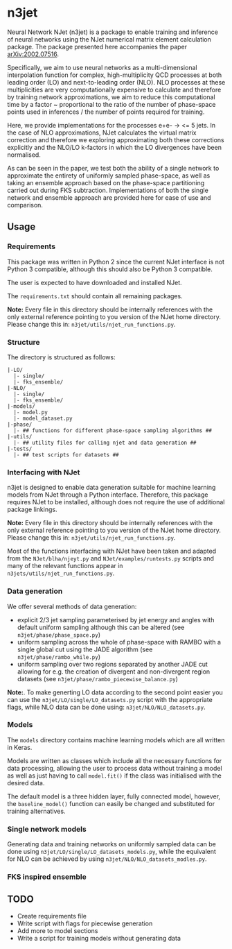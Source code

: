 # n3jet

Neural Network NJet (n3jet) is a package to enable training and
inference of neural networks using the NJet numerical matrix element
calculation package. The package presented here accompanies the paper [arXiv:2002.07516](https://arxiv.org/abs/2002.07516).

Specifically, we aim to use neural networks as a multi-dimensional
interpolation function for complex, high-multiplicity QCD processes at
both leading order (LO) and next-to-leading order (NLO). NLO processes
at these multiplicities are very computationally expensive to
calculate and therefore by training network approximations, we aim to
reduce this computational time by a factor ~ proportional to the ratio
of the number of phase-space points used in inferences / the number of
points required for training.

Here, we provide implementations for the processes e+e- -> <= 5
jets. In the case of NLO approximations, NJet calculates the virtual
matrix correction and therefore we exploring approximating both these
corrections explicitly and the NLO/LO k-factors in which the LO
divergences have been normalised. 

As can be seen in the paper, we test both the ability of a single
network to approximate the entirety of uniformly sampled phase-space,
as well as taking an ensemble approach based on the phase-space
partitioning carried out during FKS subtraction. Implementations of
both the single network and ensemble approach are provided here for
ease of use and comparison.

## Usage

### Requirements

This package was written in Python 2 since the current NJet interface
is not Python 3 compatible, although this should also be Python 3
compatible.

The user is expected to have downloaded and installed NJet.

The `requirements.txt` should contain all remaining packages.

**Note:** Every file in this directory should be internally references
  with the only external reference pointing to you version of the NJet
  home directory. Please change this in:
  `n3jet/utils/njet_run_functions.py`.

### Structure

The directory is structured as follows:
```
|-LO/
  |- single/
  |- fks_ensemble/
|-NLO/
  |- single/
  |- fks_ensemble/
|-models/
  |- model.py
  |- model_dataset.py
|-phase/
  |- ## functions for different phase-space sampling algorithms ##
|-utils/
  |- ## utility files for calling njet and data generation ##
|-tests/
  |- ## test scripts for datasets ##
```

### Interfacing with NJet

n3jet is designed to enable data generation suitable for machine
learning models from NJet through a Python interface. Therefore, this
package requires NJet to be installed, although does not require the
use of additional package linkings.

**Note:** Every file in this directory should be internally references
  with the only external reference pointing to you version of the NJet
  home directory. Please change this in:
  `n3jet/utils/njet_run_functions.py`.

Most of the functions interfacing with NJet have been taken and
adapted from the `NJet/blha/njeyt.py` and  `NJet/examples/runtests.py`
scripts and many of the relevant functions appear in
`n3jets/utils/njet_run_functions.py`.

### Data generation

We offer several methods of data generation:

- explicit 2/3 jet sampling parameterised by jet energy and angles
  with default uniform sampling although this can be altered (see
  `n3jet/phase/phase_space.py`)
- uniform sampling across the whole of phase-space with RAMBO with a
  single global cut using the JADE algorithm (see
  `n3jet/phase/rambo_while.py`)
- uniform sampling over two regions separated by another JADE cut
  allowing for e.g. the creation of divergent and non-divergent region
  datasets (see `n3jet/phase/rambo_piecewise_balance.py`)

**Note:**. To make generting LO data according to the second point
  easier you can use the `n3jet/LO/single/LO_datasets.py` script with
  the appropriate flags, while NLO data can be done using:
  `n3jet/NLO/NLO_datasets.py`.

### Models

The `models` directory contains machine learning models which are all
written in Keras. 

Models are written as classes which include all the necessary
functions for data processing, allowing the user to process data
without training a model as well as just having to call `model.fit()`
if the class was initialised with the desired data.

The default model is a three hidden layer, fully connected model,
however, the `baseline_model()` function can easily be changed and
substituted for training alternatives.

### Single network models

Generating data and training networks on uniformly sampled data can be
done using `n3jet/LO/single/LO_datasets_models.py`, while the
equivalent for NLO can be achieved by using
`n3jet/NLO/NLO_datasets_modles.py`.

### FKS inspired ensemble

## TODO
- Create requirements file
- Write script with flags for piecewise generation
- Add more to model sections
- Write a script for training models without generating data
